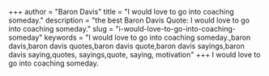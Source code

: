 +++
author = "Baron Davis"
title = "I would love to go into coaching someday."
description = "the best Baron Davis Quote: I would love to go into coaching someday."
slug = "i-would-love-to-go-into-coaching-someday"
keywords = "I would love to go into coaching someday.,baron davis,baron davis quotes,baron davis quote,baron davis sayings,baron davis saying,quotes, sayings,quote, saying, motivation"
+++
I would love to go into coaching someday.
